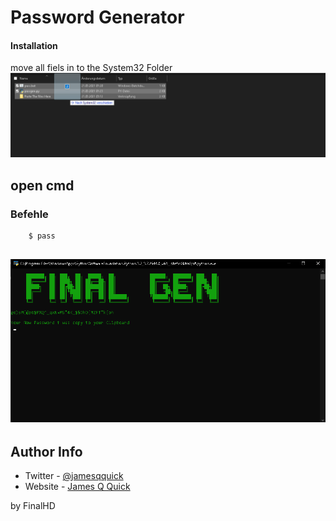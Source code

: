 # Password Generator

#### Installation

move all fiels in to the System32 Folder
![redme](redme.png)

open cmd
---
### Befehle

```html
    $ pass
```
![Gui](gui.png)
---

## Author Info

- Twitter - [@jamesqquick](https://twitter.com/jamesqquick)
- Website - [James Q Quick](https://jamesqquick.com)

by FinalHD
